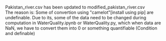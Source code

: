 
Pakistan_river.csv has been updated to modified_pakistan_river.csv <br>
The reason is:
Some of convertion using "camelot"[install using pip] are undefinable. Due to its, some of the data need to be changed during computation in WaterQuality.ipynb or WaterQuality.py, which when data are NaN, we have to convert them into 0 or something quantifiable (Condition and definable)

